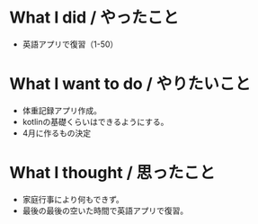 # What I did / やったこと
- 英語アプリで復習（1-50）

# What I want to do / やりたいこと
- 体重記録アプリ作成。
- kotlinの基礎くらいはできるようにする。
- 4月に作るもの決定

# What I thought / 思ったこと
- 家庭行事により何もできず。
- 最後の最後の空いた時間で英語アプリで復習。
